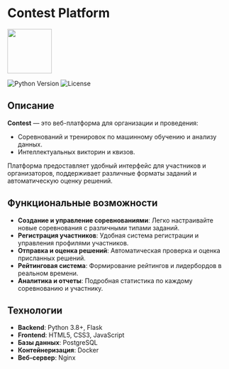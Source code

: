# Contest Platform
<img src="https://github.com/user-attachments/assets/72f9d5ac-d803-4b07-9e5e-74c61c875aac" width="100">


![Python Version](https://img.shields.io/badge/python-3.8%2B-blue)
![License](https://img.shields.io/badge/license-MIT-green)

## Описание

**Contest** — это веб-платформа для организации и проведения:

- Соревнований и тренировок по машинному обучению и анализу данных.
- Интеллектуальных викторин и квизов.

Платформа предоставляет удобный интерфейс для участников и организаторов, поддерживает различные форматы заданий и автоматическую оценку решений.

## Функциональные возможности

- **Создание и управление соревнованиями**: Легко настраивайте новые соревнования с различными типами заданий.
- **Регистрация участников**: Удобная система регистрации и управления профилями участников.
- **Отправка и оценка решений**: Автоматическая проверка и оценка присланных решений.
- **Рейтинговая система**: Формирование рейтингов и лидербордов в реальном времени.
- **Аналитика и отчеты**: Подробная статистика по каждому соревнованию и участнику.

## Технологии

- **Backend**: Python 3.8+, Flask
- **Frontend**: HTML5, CSS3, JavaScript
- **Базы данных**: PostgreSQL
- **Контейнеризация**: Docker
- **Веб-сервер**: Nginx
